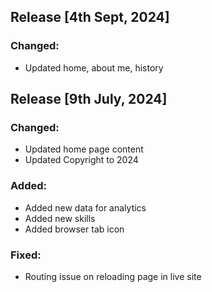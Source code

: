 ## Release [4th Sept, 2024]

### Changed:

- Updated home, about me, history

## Release [9th July, 2024]

### Changed:

- Updated home page content
- Updated Copyright to 2024

### Added:

- Added new data for analytics
- Added new skills
- Added browser tab icon

### Fixed:

- Routing issue on reloading page in live site
